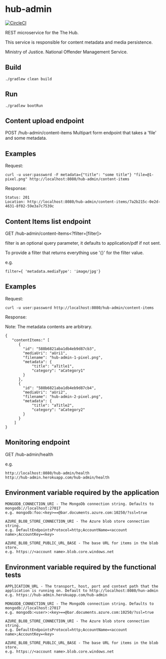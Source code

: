 hub-admin
====

[![CircleCI](https://circleci.com/gh/NOMS-DIGITAL-STUDIO/hub-admin.svg?style=svg)](https://circleci.com/gh/NOMS-DIGITAL-STUDIO/hub-admin)

REST microservice for the The Hub.

This service is responsible for content metadata and media persistence.

Ministry of Justice.
National Offender Management Service.

Build
----
```
./gradlew clean build
```

Run
----
```
./gradlew bootRun
```

Content upload endpoint
----
POST /hub-admin/content-items 
Multipart form endpoint that takes a 'file' and some metadata.

Examples
----
Request:

```curl -u user:password -F metadata={"title": "some title"} "file=@1-pixel.png" http://localhost:8080/hub-admin/content-items```

Response:

```
Status: 201
Location: http://localhost:8080/hub-admin/content-items/7a2b215c-0e2d-4631-8f02-59e3a7c7539c
```

Content Items list endpoint
----
GET /hub-admin/content-items<?filter=[filter]>

filter is an optional query parameter, it defaults to application/pdf if not sent.

To provide a filter that returns everything use '{}' for the filter value.

e.g.
```
filter={ 'metadata.mediaType': 'image/jpg'}
```

Examples
----
Request:

```curl -u user:password http://localhost:8080/hub-admin/content-items```

Response:

Note: The metadata contents are arbitrary.

```
{
   "contentItems:" [
      {
        "id": "588b6821aba1db4eb9d87cb3",
        "mediaUri": "aUri1",
        "filename": "hub-admin-1-pixel.png",
        "metadata": {
            "title": "aTitle1",
            "category": "aCategory1"
        }
      },
      {
        "id": "588b6821aba1db4eb9d87cb4",
        "mediaUri": "aUri2",
        "filename": "hub-admin-2-pixel.png",
        "metadata": {
            "title": "aTitle2",
            "category": "aCategory2"
        }
      }
    ]
}
```

Monitoring endpoint
----
GET /hub-admin/health

e.g.
```
http://localhost:8080/hub-admin/health
http://hub-admin.herokuapp.com/hub-admin/health
```

Environment variable required by the application
----
```
MONGODB_CONNECTION_URI - The MongoDb connection string. Defaults to mongodb://localhost:27017
e.g. mongodb:foo:<key>==@bar.documents.azure.com:10250/?ssl=true
```

```
AZURE_BLOB_STORE_CONNECTION_URI - The Azure blob store connection string. 
e.g. DefaultEndpointsProtocol=http;AccountName=<account name>;AccountKey=<key>
```

```
AZURE_BLOB_STORE_PUBLIC_URL_BASE - The base URL for items in the blob store.   
e.g. https://<account name>.blob.core.windows.net
```

Environment variable required by the functional tests
----
```
APPLICATION_URL - The transport, host, port and context path that the application is running on. Default to http://localhost:8080/hun-admin
e.g. https://hub-admin.herokuapp.com/hub-admin
```

```
MONGODB_CONNECTION_URI - The MongoDb connection string. Defaults to mongodb://localhost:27017
e.g. mongodb:<user>:<key>==@bar.documents.azure.com:10250/?ssl=true
```

```
AZURE_BLOB_STORE_CONNECTION_URI - The Azure blob store connection string. 
e.g. DefaultEndpointsProtocol=http;AccountName=<account name>;AccountKey=<key>
```

```
AZURE_BLOB_STORE_PUBLIC_URL_BASE - The base URL for items in the blob store.   
e.g. https://<account name>.blob.core.windows.net
```